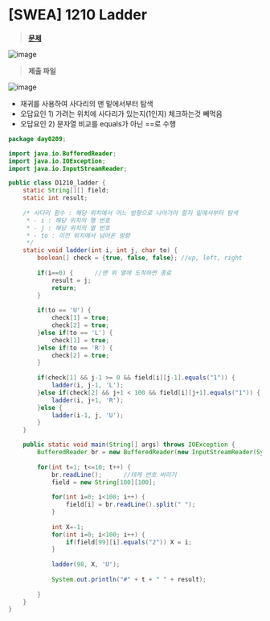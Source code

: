 # [SWEA] 1210 Ladder
> **[문제](https://swexpertacademy.com/main/talk/solvingClub/problemView.do?contestProbId=AV14ABYKADACFAYh&solveclubId=AX69tP7quW4DFAVm&problemBoxTitle=day0209&problemBoxCnt=2&probBoxId=AX7dC-faxGoDFAVm)**
> 
![image](https://user-images.githubusercontent.com/80896077/174948134-322f216d-2476-4340-8d66-528177f390ff.png)

> **제출 파일**
> 
![image](https://user-images.githubusercontent.com/80896077/174948180-83159d99-7809-4957-a56a-2958e85fc63e.png)

- 재귀를 사용하여 사다리의 맨 밑에서부터 탐색
- 오답요인 1) 가려는 위치에 사다리가 있는지(1인지) 체크하는것 빼먹음
- 오답요인 2) 문자열 비교를 equals가 아닌 ==로 수행

```java
package day0209;

import java.io.BufferedReader;
import java.io.IOException;
import java.io.InputStreamReader;

public class D1210_ladder {
	static String[][] field;
	static int result;
	
	/* 사다리 함수 : 해당 위치에서 어느 방향으로 나아가야 할지 밑에서부터 탐색
	 * - i : 해당 위치의 행 번호
	 * - j : 해당 위치의 열 번호
	 * - to : 이전 위치에서 넘어온 방향
	 */
	static void ladder(int i, int j, char to) {
		boolean[] check = {true, false, false};	//up, left, right
		
		if(i==0) {		//맨 위 열에 도착하면 종료
			result = j;
			return;
		}
		
		if(to == 'U') {
			check[1] = true;
			check[2] = true;
		}else if(to == 'L') {
			check[1] = true;
		}else if(to == 'R') {
			check[2] = true;
		}
		
		if(check[1] && j-1 >= 0 && field[i][j-1].equals("1")) {
			ladder(i, j-1, 'L');
		}else if(check[2] && j+1 < 100 && field[i][j+1].equals("1")) {
			ladder(i, j+1, 'R');
		}else {
			ladder(i-1, j, 'U');
		}
	}

	public static void main(String[] args) throws IOException {
		BufferedReader br = new BufferedReader(new InputStreamReader(System.in));
		
		for(int t=1; t<=10; t++) {
			br.readLine();		//테케 번호 버리기
			field = new String[100][100]; 
			
			for(int i=0; i<100; i++) {
				field[i] = br.readLine().split(" ");
			}
			
			int X=-1;
			for(int i=0; i<100; i++) {
				if(field[99][i].equals("2")) X = i;
			}
			
			ladder(98, X, 'U');
			
			System.out.println("#" + t + " " + result);
			
		}
	}
}
```
